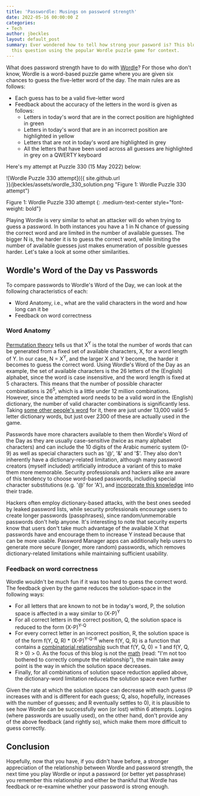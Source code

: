 ```yaml
---
title: 'Passwordle: Musings on password strength'
date: 2022-05-16 00:00:00 Z
categories:
- Tech
author: jbeckles
layout: default_post
summary: Ever wondered how to tell how strong your pasword is? This blog post explores
  this question using the popular Wordle puzzle game for context.
---
```


What does password strength have to do with [Wordle](https://www.nytimes.com/games/wordle/index.html)? For those who don't know, Wordle is a word-based puzzle game where you are given six chances to guess the five-letter word of the day. The main rules are as follows:

* Each guess has to be a valid five-letter word
* Feedback about the accuracy of the letters in the word is given as follows:
  - Letters in today's word that are in the correct position are highlighted in green
  - Letters in today's word that are in an incorrect position are highlighted in yellow
  - Letters that are not in today's word are highlighted in grey
  - All the letters that have been used across all guesses are highlighted in grey on a QWERTY keyboard

Here's my attempt at Puzzle 330 (15 May 2022) below:

![Wordle Puzzle 330 attempt]({{ site.github.url }}/jbeckles/assets/wordle_330_solution.png "Figure 1: Wordle Puzzle 330 attempt")

Figure 1: Wordle Puzzle 330 attempt
{: .medium-text-center style="font-weight: bold"}

Playing Wordle is very similar to what an attacker will do when trying to guess a password. In both instances you have a 1 in N chance of guessing the correct word and are limited in the number of available guesses. The bigger N is, the harder it is to guess the correct word, while limiting the number of available guesses just makes enumeration of possible guesses harder. Let's take a look at some other similarities.

## Wordle's Word of the Day vs Passwords 

To compare passwords to Wordle's Word of the Day, we can look at the following characteristics of each:

* Word Anatomy, i.e., what are the valid characters in the word and how long can it be
* Feedback on word correctness

### Word Anatomy

[Permutation theory](https://en.wikipedia.org/wiki/Permutation#Permutations_with_repetition) tells us that X<sup>Y</sup> is the total the number of words that can be generated from a fixed set of available characters, X, for a word length of Y. In our case, N = X<sup>Y</sup>, and the larger X and Y become, the harder it becomes to guess the correct word. Using Wordle's Word of the Day as an example, the set of available characters is the 26 letters of the (English) alphabet, since the word is case insensitive, and the word length is fixed at 5 characters. This means that the number of possible character combinations is 26<sup>5</sup>, which is a little under 12 million combinations. However, since the attempted word needs to be a valid word in the (English) dictionary, the number of valid character combinations is significantly less. Taking [some other people's word](https://towardsdatascience.com/loaded-words-in-wordle-e78cb36f1e3c) for it, there are just under 13,000 valid 5-letter dictionary words, but just over 2300 of these are actually used in the game. 

Passwords have more characters available to them then Wordle's Word of the Day as they are usually case-sensitive (twice as many alphabet characters) and can include the 10 digits of the Arabic numeric system (0-9) as well as special characters such as '@', '&' and '$'. They also don't inherently have a dictionary-related limitation, although many password creators (myself included) artificially introduce a variant of this to make them more memorable. Security professionals and hackers alike are aware of this tendency to choose word-based passwords, including special character substitutions (e.g. '@' for 'A'), and [incorporate this knowledge](https://www.passwordmonster.com/) into their trade. 

Hackers often employ dictionary-based attacks, with the best ones seeded by leaked password lists, while security professionals encourage users to create longer passwords (passphrases), since random/unmemorable passwords don't help anyone. It's interesting to note that security experts know that users don't take much advantage of the available X that passwords have and encourage them to increase Y instead because that can be more usable. Password Manager apps can additionally help users to generate more secure (longer, more random) passwords, which removes dictionary-related limitations while maintaining sufficient usability.

### Feedback on word correctness

Wordle wouldn't be much fun if it was too hard to guess the correct word. The feedback given by the game reduces the solution-space in the following ways:

* For all letters that are known to not be in today's word, P, the solution space is affected in a way similar to (X-P)<sup>Y</sup>
* For all correct letters in the correct position, Q, the solution space is reduced to the form (X-P)<sup>Y-Q</sup>
* For every correct letter in an incorrect position, R, the solution space is of the form f(Y, Q, R) \* (X-P)<sup>Y-Q-R</sup> where f(Y, Q, R) is a function that contains a [combinatorial relationship](https://en.wikipedia.org/wiki/Combination) such that f(Y, Q, 0) = 1 and f(Y, Q, R > 0) > 0. As the focus of this blog is not the [math](https://aperiodical.com/2022/02/a-mathematicians-guide-to-wordle/) (read: "I'm not too bothered to correctly compute the relationship"), the main take away point is the way in which the solution space decreases.
* Finally, for all combinations of solution space reduction applied above, the dictionary-word limitation reduces the solution space even further

Given the rate at which the solution space can decrease with each guess (P increases with and is different for each guess; Q, also, hopefully, increases with the number of guesses; and R eventually settles to 0), it is plausible to see how Wordle can be successfully won (or lost) within 6 attempts. Logins (where passwords are usually used), on the other hand, don't provide any of the above feedback (and rightly so), which make them more difficult to guess correctly.

## Conclusion

Hopefully, now that you have, if you didn't have before, a stronger appreciation of the relationship between Wordle and password strength, the next time you play Wordle or input a password (or better yet passphrase) you remember this relationship and either be thankful that Wordle has feedback or re-examine whether your password is strong enough.

